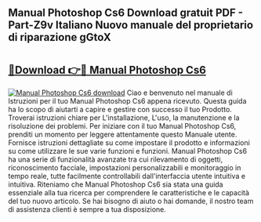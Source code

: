 ## Manual Photoshop Cs6 Download gratuit PDF - Part-Z9v Italiano Nuovo manuale del proprietario di riparazione gGtoX

# <h2><a href="http://dfglf7n.blite.top/?on=Manual+Photoshop+Cs6">🔗Download 👉🔴 Manual Photoshop Cs6</a></h2>

[![Manual Photoshop Cs6 download](https://i.imgur.com/lujVjoI.png)](http://dfglf7n.blite.top/?on=Manual+Photoshop+Cs6)
Ciao e benvenuto nel manuale di Istruzioni per il tuo Manual Photoshop Cs6 appena ricevuto. Questa guida ha lo scopo di aiutarti a capire e gestire con successo il tuo Prodotto. Troverai istruzioni chiare per L'installazione, L'uso, la manutenzione e la risoluzione dei problemi. Per iniziare con il tuo Manual Photoshop Cs6, prenditi un momento per leggere attentamente questo Manuale utente. Fornisce istruzioni dettagliate su come impostare il prodotto e informazioni su come utilizzare le sue varie funzioni e funzioni. Manual Photoshop Cs6 ha una serie di funzionalità avanzate tra cui rilevamento di oggetti, riconoscimento facciale, impostazioni personalizzabili e monitoraggio in tempo reale, tutte facilmente controllabili dall'interfaccia utente intuitiva e intuitiva. Riteniamo che Manual Photoshop Cs6 sia stata una guida essenziale alla tua ricerca per comprendere le caratteristiche e le capacità del tuo nuovo articolo. Se hai bisogno di aiuto o hai domande, il nostro team di assistenza clienti è sempre a tua disposizione.
